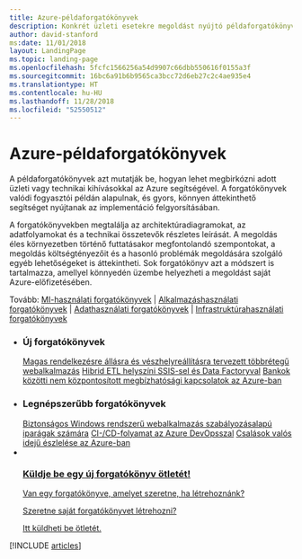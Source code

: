 ```yaml
---
title: Azure-példaforgatókönyvek
description: Konkrét üzleti esetekre megoldást nyújtó példaforgatókönyvek
author: david-stanford
ms:date: 11/01/2018
layout: LandingPage
ms.topic: landing-page
ms.openlocfilehash: 5fcfc1566256a54d9907c66dbb550616f0155a3f
ms.sourcegitcommit: 16bc6a91b6b9565ca3bcc72d6eb27c2c4ae935e4
ms.translationtype: HT
ms.contentlocale: hu-HU
ms.lasthandoff: 11/28/2018
ms.locfileid: "52550512"
---
```

# <a name="azure-example-scenarios"></a>Azure-példaforgatókönyvek

A példaforgatókönyvek azt mutatják be, hogyan lehet megbirkózni adott üzleti vagy technikai kihívásokkal az Azure segítségével. A forgatókönyvek valódi fogyasztói példán alapulnak, és gyors, könnyen áttekinthető segítséget nyújtanak az implementáció felgyorsításában.

A forgatókönyvekben megtalálja az architektúradiagramokat, az adatfolyamokat és a technikai összetevők részletes leírását. A megoldás éles környezetben történő futtatásakor megfontolandó szempontokat, a megoldás költségtényezőit és a hasonló problémák megoldására szolgáló egyéb lehetőségeket is áttekintheti. Sok forgatókönyv azt a módszert is tartalmazza, amellyel könnyedén üzembe helyezheti a megoldást saját Azure-előfizetésében.

Tovább: [MI-használati forgatókönyvek](#ai-scenarios) | [Alkalmazáshasználati forgatókönyvek](#application-scenarios) | [Adathasználati forgatókönyvek](#data-scenarios) | [Infrastruktúrahasználati forgatókönyvek](#infrastructure-scenarios)

<ul class="panelContent cardsL">
    <li>
        <div class="cardSize">
            <div class="cardPadding">
                <div class="card">
                    <div class="cardText">
                        <h3>Új forgatókönyvek</h3>
                        <a class="barLink" href="/azure/architecture/example-scenario/infrastructure/multi-tier-app-disaster-recovery" data-linktype="absolute-path">Magas rendelkezésre állásra és vészhelyreállításra tervezett többrétegű webalkalmazás</a>
                        <a class="barLink" href="/azure/architecture/example-scenario/data/hybrid-etl-with-adf" data-linktype="absolute-path">Hibrid ETL helyszíni SSIS-sel és Data Factoryval</a>
                        <a class="barLink" href="/azure/architecture/example-scenario/apps/decentralized-trust" data-linktype="absolute-path">Bankok közötti nem központosított megbízhatósági kapcsolatok az Azure-ban</a>
                    </div>
                </div>
            </div>
        </div>
    </li>
    <li>
        <div class="cardSize">
            <div class="cardPadding">
                <div class="card">
                    <div class="cardText">
                        <h3>Legnépszerűbb forgatókönyvek</h3>
                        <a class="barLink" href="/azure/architecture/example-scenario/infrastructure/regulated-multitier-app" data-linktype="absolute-path">Biztonságos Windows rendszerű webalkalmazás szabályozásalapú iparágak számára</a>
                        <a class="barLink" href="/azure/architecture/example-scenario/apps/devops-dotnet-webapp" data-linktype="absolute-path">CI-/CD-folyamat az Azure DevOpsszal</a>
                        <a class="barLink" href="/azure/architecture/example-scenario/data/fraud-detection" data-linktype="absolute-path">Csalások valós idejű észlelése az Azure-ban</a>
                    </div>
                </div>
            </div>
        </div>
    </li>
    <li>
        <div class="cardSize">
            <div class="cardPadding">
                <div class="card">
                    <div class="cardText">
                        <a href="https://forms.office.com/Pages/ResponsePage.aspx?id=v4j5cvGGr0GRqy180BHbRy0ZnoKOXdVBqaBz653YPElUNjlNMEpPMDNSSU1aWEIxMFNFNlY2T0E3NC4u" data-linktype="external">
                            <div class="cardSize cardsF">
                                <div class="cardPadding">
                                    <div class="card">
                                        <div class="cardImageOuter">
                                            <div class="cardImage">
                                                <img src="https://docs.microsoft.com/en-us/media/common/i_feedback.svg" alt="" data-linktype="external">
                                            </div>
                                        </div>
                                        <div class="cardText">
                                            <h3 class="x-hidden-focus">Küldje be egy új forgatókönyv ötletét!</h3>
                                            <p>Van egy forgatókönyve, amelyet szeretne, ha létrehoznánk?</p>
                                            <p>Szeretne saját forgatókönyvet létrehozni?</p>
                                            <p>Itt küldheti be ötletét.</p>
                                        </div>
                                    </div>
                                </div>
                            </div>
                        </a>
                    </div>
                </div>
            </div>
        </div>
    </li>
</ul>

[!INCLUDE [articles](../../includes/scenario_articles.md)]